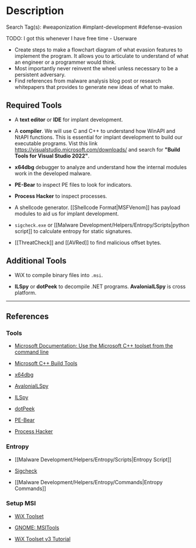 # Description

Search Tag(s): #weaponization #implant-development #defense-evasion

TODO: I got this whenever I have free time - Userware

- Create steps to make a flowchart diagram of what evasion features to implement the program. It allows you to articulate to understand of what an engineer or a programmer would think.
- Most importantly never reinvent the wheel unless necessary to be a persistent adversary.
- Find references from malware analysis blog post or research whitepapers that provides to generate new ideas of what to make.

## Required Tools

- A **text editor** or **IDE** for implant development.

- A **compiler**. We will use C and C++ to understand how WinAPI and NtAPI functions. This is essential for implant development to build our executable programs. Vist this link https://visualstudio.microsoft.com/downloads/ and search for **"Build Tools for Visual Studio 2022"**.

- **x64dbg** debugger to analyze and understand how the internal modules work in the developed malware.

- **PE-Bear** to inspect PE files to look for indicators.

- **Process Hacker** to inspect processes.

- A shellcode generator. [[Shellcode Format|MSFVenom]] has payload modules to aid us for implant development.

- `sigcheck.exe` or [[Malware Development/Helpers/Entropy/Scripts|python script]] to calculate entropy for static signatures.

- [[ThreatCheck]] and [[AVRed]] to find malicious offset bytes.

## Additional Tools

- WiX to compile binary files into `.msi`.

- **ILSpy** or **dotPeek** to decompile .NET programs. **AvalonialLSpy** is cross platform.

---
## References

### Tools

- [Microsoft Documentation: Use the Microsoft C++ toolset from the command line](https://learn.microsoft.com/en-us/cpp/build/building-on-the-command-line?view=msvc-170)

- [Microsoft C++ Build Tools](https://visualstudio.microsoft.com/visual-cpp-build-tools)

- [x64dbg](https://x64dbg.com/)

- [AvalonialLSpy](https://github.com/icsharpcode/AvaloniaILSpy)

- [ILSpy](https://github.com/icsharpcode/ILSpy)

- [dotPeek](https://www.jetbrains.com/decompiler/)

- [PE-Bear](https://github.com/hasherezade/pe-bear)

- [Process Hacker](https://processhacker.sourceforge.io/)

### Entropy

- [[Malware Development/Helpers/Entropy/Scripts|Entropy Script]]

- [Sigcheck](https://learn.microsoft.com/en-us/sysinternals/downloads/sigcheck)

- [[Malware Development/Helpers/Entropy/Commands|Entropy Commands]]

### Setup MSI

- [WiX Toolset](https://wixtoolset.org/)

- [GNOME: MSITools](https://wiki.gnome.org/msitools)

- [WiX Toolset v3 Tutorial](https://www.firegiant.com/docs/wix/v3/tutorial/)